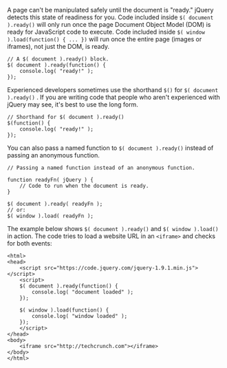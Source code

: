 <script>{

    "title": "$( document ).ready()",
    "level": "beginner"

}</script>

A page can't be manipulated safely until the document is "ready." jQuery detects this state of readiness for you. Code included inside `$( document ).ready()` will only run once the page Document Object Model (DOM) is ready for JavaScript code to execute. Code included inside `$( window ).load(function() { ... })` will run once the entire page (images or iframes), not just the DOM, is ready.

``` 
// A $( document ).ready() block.
$( document ).ready(function() {
    console.log( "ready!" );
});
```

Experienced developers sometimes use the shorthand `$()` for `$( document ).ready()` . If you are writing code that people who aren't experienced with jQuery may see, it's best to use the long form.

``` 
// Shorthand for $( document ).ready()
$(function() {
    console.log( "ready!" );
});
```

You can also pass a named function to `$( document ).ready()` instead of passing an anonymous function.

``` 
// Passing a named function instead of an anonymous function.

function readyFn( jQuery ) {
    // Code to run when the document is ready.
}

$( document ).ready( readyFn );
// or:
$( window ).load( readyFn );
```

The example below shows `$( document ).ready()` and `$( window ).load()` in action. The code tries to load a website URL in an `<iframe>` and checks for both events:

``` 
<html>
<head>
    <script src="https://code.jquery.com/jquery-1.9.1.min.js"></script>
    <script>
    $( document ).ready(function() {
        console.log( "document loaded" );
    });

    $( window ).load(function() {
        console.log( "window loaded" );
    });
    </script>
</head>
<body>
    <iframe src="http://techcrunch.com"></iframe>
</body>
</html>
```
